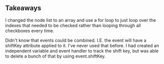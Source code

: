 ## Takeaways

I changed the node list to an array and use a for loop to just loop over the indexes that needed to be checked rather
than looping through all checkboxes every time.

Didn't know that events could be combined. I.E. the event will have a shiftKey attribute applied to it. I've never used
that before. I had created an independent variable and event handler to track the shift key, but was able to delete a 
bunch of that by using event.shiftKey.